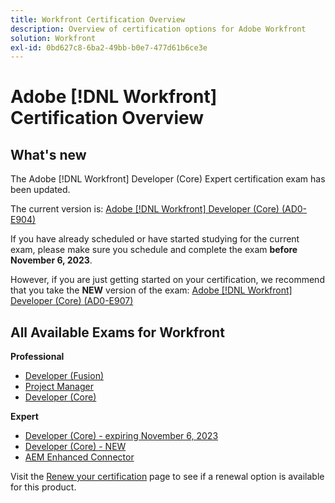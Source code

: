 ```yaml
---
title: Workfront Certification Overview
description: Overview of certification options for Adobe Workfront
solution: Workfront
exl-id: 0bd627c8-6ba2-49bb-b0e7-477d61b6ce3e
---
```

# Adobe [!DNL Workfront] Certification Overview

## What's new

The Adobe [!DNL Workfront] Developer (Core) Expert certification exam has been updated. 

The current version is: [Adobe [!DNL Workfront] Developer (Core) (AD0-E904)](/help/certifications/aw/aw-core-e-developer.md)

If you have already scheduled or have started studying for the current exam, please make sure you schedule and complete the exam **before November 6, 2023**. 

However, if you are just getting started on your certification, we recommend that you take the **NEW** version of the exam: [Adobe [!DNL Workfront] Developer (Core) (AD0-E907)](/help/certifications/aw/aw-core-e-developer-23-08.md)

## All Available Exams for Workfront

**Professional**

* [Developer (Fusion)](/help/certifications/aw/aw-fusion-p-developer.md) <!--AD0-E902-->
* [Project Manager](/help/certifications/aw/aw-p-project-manager.md) <!--AD0-E903-->
* [Developer (Core)](/help/certifications/aw/aw-core-p-developer.md) <!--AD0-E905-->

**Expert**

* [Developer (Core) - expiring November 6, 2023](/help/certifications/aw/aw-core-e-developer.md) <!--AD0-E904-->
* [Developer (Core) - NEW](/help/certifications/aw/aw-core-e-developer-23-08.md) <!--AD0-E907-->
* [AEM Enhanced Connector](/help/certifications/aw/aw-aem-e-connector.md) <!--AD0-E906-->

Visit the [Renew your certification](/help/certifications/renew.md) page to see if a renewal option is available for this product.
